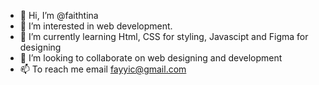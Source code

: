 - 👋 Hi, I’m @faithtina
- 👀 I’m interested in web development.
- 🌱 I’m currently learning Html, CSS for styling, Javascipt and Figma for designing
- 💞️ I’m looking to collaborate on web designing and development
- 📫 To reach me email fayyic@gmail.com

<!---
faithtina/faithtina is a ✨ special ✨ repository because its `README.md` (this file) appears on your GitHub profile.
You can click the Preview link to take a look at your changes.
--->
